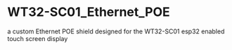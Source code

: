 # WT32-SC01_Ethernet_POE
a custom Ethernet POE shield designed for the WT32-SC01 esp32 enabled touch screen display
